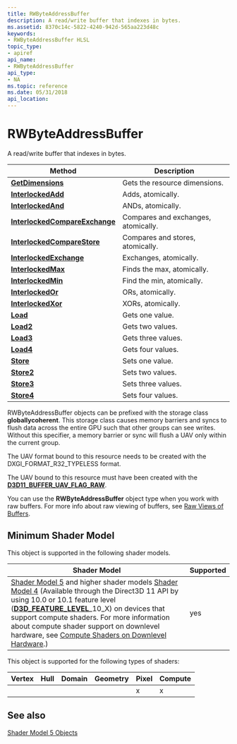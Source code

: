 ```yaml
---
title: RWByteAddressBuffer
description: A read/write buffer that indexes in bytes.
ms.assetid: 8370c14c-5822-4240-942d-565aa223d48c
keywords:
- RWByteAddressBuffer HLSL
topic_type:
- apiref
api_name:
- RWByteAddressBuffer
api_type:
- NA
ms.topic: reference
ms.date: 05/31/2018
api_location: 
---
```


# RWByteAddressBuffer

A read/write buffer that indexes in bytes.



| Method                                                                                          | Description                         |
|-------------------------------------------------------------------------------------------------|-------------------------------------|
| [**GetDimensions**](sm5-object-rwbyteaddressbuffer-getdimensions.md)                           | Gets the resource dimensions.       |
| [**InterlockedAdd**](sm5-object-rwbyteaddressbuffer-interlockedadd.md)                         | Adds, atomically.                   |
| [**InterlockedAnd**](sm5-object-rwbyteaddressbuffer-interlockedand.md)                         | ANDs, atomically.                   |
| [**InterlockedCompareExchange**](sm5-object-rwbyteaddressbuffer-interlockedcompareexchange.md) | Compares and exchanges, atomically. |
| [**InterlockedCompareStore**](sm5-object-rwbyteaddressbuffer-interlockedcomparestore.md)       | Compares and stores, atomically.    |
| [**InterlockedExchange**](sm5-object-rwbyteaddressbuffer-interlockedexchange.md)               | Exchanges, atomically.              |
| [**InterlockedMax**](sm5-object-rwbyteaddressbuffer-interlockedmax.md)                         | Finds the max, atomically.          |
| [**InterlockedMin**](sm5-object-rwbyteaddressbuffer-interlockedmin.md)                         | Find the min, atomically.           |
| [**InterlockedOr**](sm5-object-rwbyteaddressbuffer-interlockedor.md)                           | ORs, atomically.                    |
| [**InterlockedXor**](sm5-object-rwbyteaddressbuffer-interlockedxor.md)                         | XORs, atomically.                   |
| [**Load**](rwbyteaddressbuffer-load.md)                                                        | Gets one value.                     |
| [**Load2**](rwbyteaddressbuffer-load2.md)                                                      | Gets two values.                    |
| [**Load3**](rwbyteaddressbuffer-load3.md)                                                      | Gets three values.                  |
| [**Load4**](rwbyteaddressbuffer-load4.md)                                                      | Gets four values.                   |
| [**Store**](sm5-object-rwbyteaddressbuffer-store.md)                                           | Sets one value.                     |
| [**Store2**](sm5-object-rwbyteaddressbuffer-store2.md)                                         | Sets two values.                    |
| [**Store3**](sm5-object-rwbyteaddressbuffer-store3.md)                                         | Sets three values.                  |
| [**Store4**](sm5-object-rwbyteaddressbuffer-store4.md)                                         | Sets four values.                   |



 

RWByteAddressBuffer objects can be prefixed with the storage class **globallycoherent**. This storage class causes memory barriers and syncs to flush data across the entire GPU such that other groups can see writes. Without this specifier, a memory barrier or sync will flush a UAV only within the current group.

The UAV format bound to this resource needs to be created with the DXGI\_FORMAT\_R32\_TYPELESS format.

The UAV bound to this resource must have been created with the [**D3D11\_BUFFER\_UAV\_FLAG\_RAW**](https://docs.microsoft.com/windows/desktop/api/d3d11/ne-d3d11-d3d11_buffer_uav_flag).

You can use the **RWByteAddressBuffer** object type when you work with raw buffers. For more info about raw viewing of buffers, see [Raw Views of Buffers](https://docs.microsoft.com/windows/desktop/direct3d11/overviews-direct3d-11-resources-intro).

## Minimum Shader Model

This object is supported in the following shader models.



| Shader Model                                                                                                                                                                                                                                                                                                                                                                                                                                                                                                      | Supported |
|-------------------------------------------------------------------------------------------------------------------------------------------------------------------------------------------------------------------------------------------------------------------------------------------------------------------------------------------------------------------------------------------------------------------------------------------------------------------------------------------------------------------|-----------|
| [Shader Model 5](d3d11-graphics-reference-sm5.md) and higher shader models [Shader Model 4](dx-graphics-hlsl-sm4.md) (Available through the Direct3D 11 API by using 10.0 or 10.1 feature level ([**D3D\_FEATURE\_LEVEL**](https://docs.microsoft.com/windows/desktop/api/d3dcommon/ne-d3dcommon-d3d_feature_level)\_10\_X) on devices that support compute shaders. For more information about compute shader support on downlevel hardware, see [Compute Shaders on Downlevel Hardware](https://docs.microsoft.com/windows/desktop/direct3d11/overviews-direct3d-11-devices-downlevel-compute-shaders).)<br/> | yes       |



 

This object is supported for the following types of shaders:



| Vertex | Hull | Domain | Geometry | Pixel | Compute |
|--------|------|--------|----------|-------|---------|
|        |      |        |          | x     | x       |



 

## See also

<dl> <dt>

[Shader Model 5 Objects](d3d11-graphics-reference-sm5-objects.md)
</dt> </dl>

 

 





